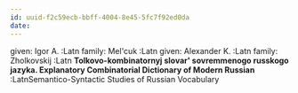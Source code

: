 ```yaml
---
id: uuid-f2c59ecb-bbff-4004-8e45-5fc7f92ed0da
date: 
---
```


given: Igor A. :Latn
family: Mel'cuk :Latn
given: Alexander K. :Latn
family: Zholkovskij :Latn
**Tolkovo-kombinatornyj slovar' sovremmenogo russkogo jazyka. Explanatory Combinatorial Dictionary of Modern Russian** :LatnSemantico-Syntactic Studies of Russian Vocabulary